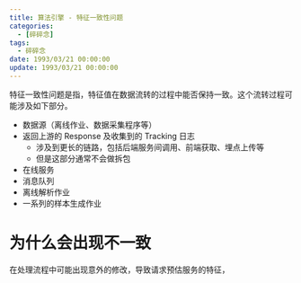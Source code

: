 ```yaml
---
title: 算法引擎 - 特征一致性问题
categories: 
  - [碎碎念]
tags:
  - 碎碎念
date: 1993/03/21 00:00:00
update: 1993/03/21 00:00:00
---
```


特征一致性问题是指，特征值在数据流转的过程中能否保持一致。这个流转过程可能涉及如下部分。

- 数据源（离线作业、数据采集程序等）
- 返回上游的 Response 及收集到的 Tracking 日志
  - 涉及到更长的链路，包括后端服务间调用、前端获取、埋点上传等
  - 但是这部分通常不会做拆包
- 在线服务
- 消息队列
- 离线解析作业
- 一系列的样本生成作业

# 为什么会出现不一致

在处理流程中可能出现意外的修改，导致请求预估服务的特征，
